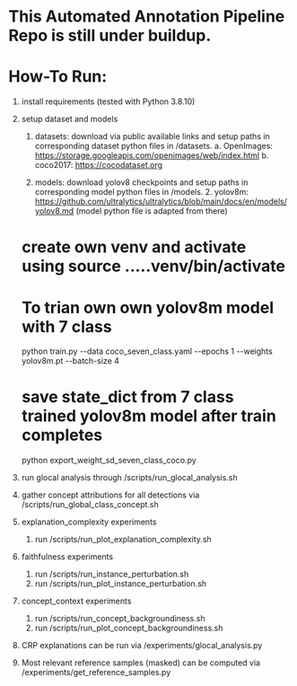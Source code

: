 # This Automated Annotation Pipeline Repo is still under buildup.

# How-To Run:

1. install requirements (tested with Python 3.8.10)
2. setup dataset and models
   1. datasets: download via public available links and setup paths in corresponding dataset python files in /datasets.
      a. OpenImages: https://storage.googleapis.com/openimages/web/index.html
      b. coco2017: https://cocodataset.org

   2. models: download yolov8 checkpoints and setup paths in corresponding model python files in /models.
      2. yolov8m: https://github.com/ultralytics/ultralytics/blob/main/docs/en/models/yolov8.md (model python file is adapted from there)
	
	# create own venv and activate using source .....venv/bin/activate

	# To trian own own yolov8m model with 7 class
	python train.py --data coco_seven_class.yaml --epochs 1 --weights yolov8m.pt  --batch-size 4

	# save state_dict from 7 class trained yolov8m model after train completes
	python export_weight_sd_seven_class_coco.py 

3. run glocal analysis through /scripts/run_glocal_analysis.sh

4. gather concept attributions for all detections via /scripts/run_global_class_concept.sh

5. explanation_complexity experiments
   1. run /scripts/run_plot_explanation_complexity.sh

6. faithfulness experiments
   1. run /scripts/run_instance_perturbation.sh
   2. run /scripts/run_plot_instance_perturbation.sh

7. concept_context experiments
   1. run /scripts/run_concept_backgroundiness.sh 
   2. run /scripts/run_plot_concept_backgroundiness.sh

8. CRP explanations can be run via /experiments/glocal_analysis.py

9. Most relevant reference samples (masked) can be computed via /experiments/get_reference_samples.py
